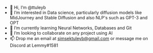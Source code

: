 - 👋 Hi, I’m @ttuleyb
- 👀 I’m interested in Data science, particularly diffusion models like MidJourney and Stable Diffusion and also NLP's such as GPT-3 and OPT
- 🌱 I’m currently learning Neural Networks, Databases and Git
- 💞️ I’m looking to collaborate on any project using AI
- 📫 Drop me an email at simsektuleyb@gmail.com or message me on Discord at Lemmy#1581

<!---
ttuleyb/ttuleyb is a ✨ special ✨ repository because its `README.md` (this file) appears on your GitHub profile.
You can click the Preview link to take a look at your changes.
--->
